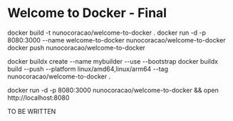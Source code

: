 # Welcome to Docker - Final

docker build -t nunocoracao/welcome-to-docker . 
docker run -d -p 8080:3000 --name welcome-to-docker nunocoracao/welcome-to-docker
docker push nunocoracao/welcome-to-docker

docker buildx create --name mybuilder --use --bootstrap
docker buildx build --push --platform linux/amd64,linux/arm64 --tag nunocoracao/welcome-to-docker .

docker run -d -p 8080:3000 nunocoracao/welcome-to-docker && open http://localhost:8080

TO BE WRITTEN